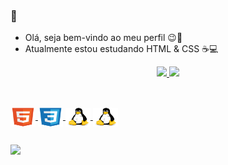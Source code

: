 ### 👋

- Olá, seja bem-vindo ao meu perfil 😉🖖
- Atualmente estou estudando HTML & CSS ☕💻

<div align="center">
  <a href="https://github.com/kelviny01">
  <img height="180em" src="https://github-readme-stats.vercel.app/api?username=kelviny01&show_icons=true&theme=dark&include_all_commits=true&count_private=true"/>
  <img height="180em" src="https://github-readme-stats.vercel.app/api/top-langs/?username=kelviny01&layout=compact&langs_count=7&theme=dark"/>
</div>

 ##

<div style="display: inline_block"><br>
  <img align="center" alt="kelviny01-HTML" height="30" width="40" src="https://raw.githubusercontent.com/devicons/devicon/master/icons/html5/html5-original.svg">
  <img align="center" alt="kelviny01-CSS" height="30" width="40" src="https://raw.githubusercontent.com/devicons/devicon/master/icons/css3/css3-original.svg">
  <img align="center" alt="kelviny01-linux" height="30" width="40" src="https://raw.githubusercontent.com/devicons/devicon/master/icons/linux/linux-original.svg">
  <img align="center" alt="kelviny01-linux" height="30" width="40" src="https://raw.githubusercontent.com/devicons/devicon/master/icons/linux/linux-original.svg">
</div>

 ##

<div>
  <a href="https://instagram.com/kelviny_m" target="_blank"><img src="https://img.shields.io/badge/-Instagram-%23E4405F?style=for-the-badge&logo=instagram&logoColor=white" target="_blank"></a>
</div>

